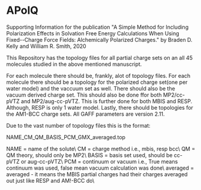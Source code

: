 # APolQ
Supporting Information for the publication "A Simple Method for Including Polarization Effects in Solvation Free Energy Calculations When Using  Fixed--Charge Force Fields: Alchemically Polarized Charges." by Braden D. Kelly and William R. Smith, 2020

This Repository has the topology files for all partial charge sets on an all 45 molecules studied in the above mentioned manuscript.

For each molecule there should be, frankly, alot of topology files. For each molecule there should be a topology for the polarized charge set(one per water model) and the vaccuum set as well. There should also be the vacuum derived charge set. This should also be done ffor both MP2/cc-pVTZ and MP2/aug-cc-pVTZ. This is further done for both MBIS and RESP. Although, RESP is only 1 water model. Lastly, there should be topologies for the AM1-BCC charge sets. All GAFF parameters are version 2.11.

Due to the vast number of topology files this is the format:

NAME_CM_QM_BASIS_PCM_GMX_averaged.top

NAME = name of the solute\\
CM = charge method i.e., mbis, resp bcc\\
QM = QM theory, should only be MP2\\
BASIS = basis set used, should be cc-pVTZ or aug-cc-pVTZ\\
PCM = continuum or vacuum i.e., True means continuum was used, false mean vacuum calculation was done\\
averaged = averaged - it means the MBIS partial charges had their charges averaged out just like RESP and AM!-BCC do\\
